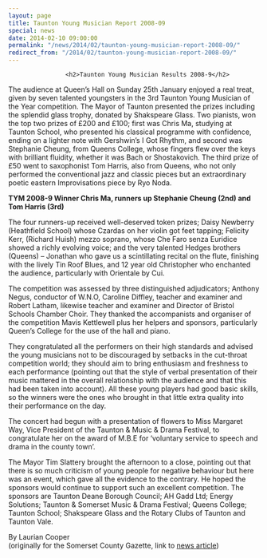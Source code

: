 ```yaml
---
layout: page
title: Taunton Young Musician Report 2008-09
special: news
date: 2014-02-10 09:00:00
permalink: "/news/2014/02/taunton-young-musician-report-2008-09/"
redirect_from: "/2014/02/taunton-young-musician-report-2008-09/"
---
```



                    
                    <h2>Taunton Young Musician Results 2008-9</h2>
<p>The audience at Queen’s Hall on Sunday 25th January enjoyed a real treat, given by seven talented youngsters in the 3rd Taunton Young Musician of the Year competition. The Mayor of Taunton presented the prizes including the splendid glass trophy, donated by Shakspeare Glass. Two pianists, won the top two prizes of £200 and £100; first was Chris Ma, studying at Taunton School, who presented his classical programme with confidence, ending on a lighter note with Gershwin’s I Got Rhythm, and second was Stephanie Cheung, from Queens College, whose fingers flew over the keys with brilliant fluidity, whether it was Bach or Shostakovich. The third prize of £50 went to saxophonist Tom Harris, also from Queens, who not only performed the conventional jazz and classic pieces but an extraordinary poetic eastern Improvisations piece by Ryo Noda.</p>
<p><b>TYM 2008-9 Winner Chris Ma, runners up Stephanie Cheung (2nd) and Tom Harris (3rd)</b></p>
<p>The four runners-up received well-deserved token prizes; Daisy Newberry (Heathfield School) whose Czardas on her violin got feet tapping; Felicity Kerr, (Richard Huish) mezzo soprano, whose Che Faro senza Euridice showed a richly evolving voice; and the very talented Hedges brothers (Queens) &#8211; Jonathan who gave us a scintillating recital on the flute, finishing with the lively Tin Roof Blues, and 12 year old Christopher who enchanted the audience, particularly with Orientale by Cui.</p>
<p>The competition was assessed by three distinguished adjudicators; Anthony Negus, conductor of W.N.O, Caroline Diffley, teacher and examiner and Robert Latham, likewise teacher and examiner and Director of Bristol Schools Chamber Choir. They thanked the accompanists and organiser of the competition Mavis Kettlewell plus her helpers and sponsors, particularly Queen’s College for the use of the hall and piano.</p>
<p>They congratulated all the performers on their high standards and advised the young musicians not to be discouraged by setbacks in the cut-throat competition world; they should aim to bring enthusiasm and freshness to each performance (pointing out that the style of verbal presentation of their music mattered in the overall relationship with the audience and that this had been taken into account). All these young players had good basic skills, so the winners were the ones who brought in that little extra quality into their performance on the day.</p>
<p>The concert had begun with a presentation of flowers to Miss Margaret Way, Vice President of the Taunton &#038; Music &#038; Drama Festival, to congratulate her on the award of M.B.E for ‘voluntary service to speech and drama in the county town’.</p>
<p>The Mayor Tim Slattery brought the afternoon to a close, pointing out that there is so much criticism of young people for negative behaviour but here was an event, which gave all the evidence to the contrary. He hoped the sponsors would continue to support such an excellent competition. The sponsors are Taunton Deane Borough Council; AH Gadd Ltd; Energy Solutions; Taunton &#038; Somerset Music &#038; Drama Festival; Queens College; Taunton School; Shakspeare Glass and the Rotary Clubs of Taunton and Taunton Vale.</p>
<p>By Laurian Cooper<br />
(originally for the Somerset County Gazette, link to <a href="http://www.somersetcountygazette.co.uk/search/4088585.Taunton_musician_of_the_year_winners/" onclick="_gaq.push(['_trackEvent', 'outbound-article', 'http://www.somersetcountygazette.co.uk/search/4088585.Taunton_musician_of_the_year_winners/', 'news article']);" >news article</a>) </p>

                
